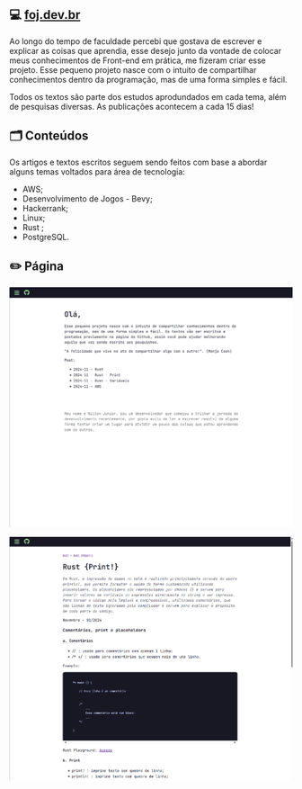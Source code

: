 ## 💻 [foj.dev.br](http://foj.dev.br)

Ao longo do tempo de faculdade percebi que gostava de escrever e explicar as coisas que aprendia, esse desejo junto da vontade de colocar meus conhecimentos de Front-end em prática, me fizeram criar esse projeto. Esse pequeno projeto nasce com o intuito de compartilhar conhecimentos dentro da programação, mas de uma forma simples e fácil.

Todos os textos são parte dos estudos aprodundados em cada tema, além de pesquisas diversas. As publicações acontecem a cada 15 dias!

## 🗂️ Conteúdos
Os artigos e textos escritos seguem sendo feitos com base a abordar alguns temas voltados para área de tecnologia:
- AWS;
- Desenvolvimento de Jogos - Bevy;
- Hackerrank;
- Linux;
- Rust ;
- PostgreSQL.

## ✏️ Página

<p align="center">
	<img src="img/foj-intro.png" ></a>

<p align="center">
	<img src="img/foj-rust-print.png" ></a>
